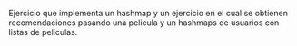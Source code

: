 Ejercicio que implementa un hashmap y un ejercicio en el cual se obtienen recomendaciones pasando una pelicula y un hashmaps de usuarios con listas de peliculas.
